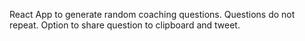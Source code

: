 React App to generate random coaching questions.
Questions do not repeat.
Option to share question to clipboard and tweet.
